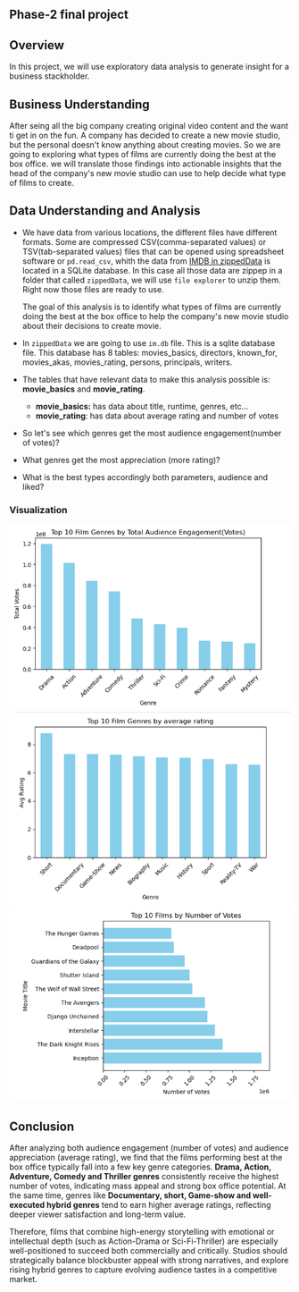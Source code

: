 ## Phase-2 final project
## Overview
In this project, we will use exploratory data analysis to generate insight for a business stackholder. 

## Business Understanding
After seing all the big company creating original video content and the want ti get in on the fun. A company has decided to create a new movie studio, but the personal doesn't know anything about creating movies. So we are going to exploring what types of films are currently doing the best at the box office. we will translate those findings into actionable insights that the head of the company's new movie studio can use to help decide what type of films to create.

## Data Understanding and Analysis
* We have data from various locations, the different files have different formats. Some are compressed CSV(comma-separated values) or TSV(tab-separated values) files that can be opened using spreadsheet software or `pd.read_csv`, whith the data from [IMDB in zippedData](https://github.com/learn-co-curriculum/dsc-phase-2-project-v3) is located in a SQLite database. In this case all those data are zippep in a folder that called `zippedData`, we will use `file explorer` to unzip them. Right now those files are ready to use.

    The goal of this analysis is to identify what types of films are currently doing the best at the box office to help the company's new movie studio about their decisions to create movie.

* In `zippedData` we are going to use `im.db` file. This is a sqlite database file. This database has 8 tables: movies_basics, directors, known_for, movies_akas, movies_rating, persons, principals, writers.
* The tables that have relevant data to make this analysis possible is: **movie_basics** and **movie_rating**.

  - **movie_basics:** has data about title, runtime, genres, etc...
  - **movie_rating**: has data about average rating and number of votes
    
* So let's see which genres get the most audience engagement(number of votes)?
* What genres get the most appreciation (more rating)?
* What is the best types accordingly both parameters, audience and liked?

### Visualization
![images](images/genre_votes.png)
![images](images/genre_avg.png)
![images](images/best_notes.png)
  
## Conclusion
After analyzing both audience engagement (number of votes) and audience appreciation (average rating), we find that the films performing best at the box office typically fall into a few key genre categories. **Drama, Action, Adventure, Comedy and Thriller genres** consistently receive the highest number of votes, indicating mass appeal and strong box office potential. At the same time, genres like **Documentary, short, Game-show and well-executed hybrid genres** tend to earn higher average ratings, reflecting deeper viewer satisfaction and long-term value.

Therefore, films that combine high-energy storytelling with emotional or intellectual depth (such as Action-Drama or Sci-Fi-Thriller) are especially well-positioned to succeed both commercially and critically. Studios should strategically balance blockbuster appeal with strong narratives, and explore rising hybrid genres to capture evolving audience tastes in a competitive market.

